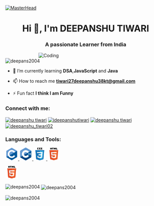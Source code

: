 [![MasterHead](https://fiverr-res.cloudinary.com/images/t_main1,q_auto,f_auto,q_auto,f_auto/v1/attachments/delivery/asset/41f42ffb8825a7c57ff4810593e5ba5d-1677459265/Light%20bulb/do-an-animated-pixel-art-banner-for-youtube-twitch-a-videogame-etc.gif)](https://deepans2004.io)

<h1 align="center">Hi 👋, I'm DEEPANSHU TIWARI</h1>
<h3 align="center">A passionate Learner from India</h3>
<img align="right" alt="Coding" width="400" src="https://user-images.githubusercontent.com/89845641/220167426-0c5f630e-6d56-4617-9775-71c2bd025b4f.gif">

<p align="left"> <img src="https://komarev.com/ghpvc/?username=deepans2004&label=Profile%20views&color=0e75b6&style=flat" alt="deepans2004" /> </p>

- 🌱 I’m currently learning **DSA**,**JavaScript** and **Java** 

- 📫 How to reach me **tiwari27deepanshu38kt@gmail.com**

- ⚡ Fun fact **I think I am Funny**

<h3 align="left">Connect with me:</h3>
<p align="left">
<a href="https://linkedin.com/in/deepanshu tiwari" target="blank"><img align="center" src="https://raw.githubusercontent.com/rahuldkjain/github-profile-readme-generator/master/src/images/icons/Social/linked-in-alt.svg" alt="deepanshu tiwari" height="30" width="40" /></a>
<a href="https://instagram.com/ideepanshutiwari" target="blank"><img align="center" src="https://raw.githubusercontent.com/rahuldkjain/github-profile-readme-generator/master/src/images/icons/Social/instagram.svg" alt="ideepanshutiwari" height="30" width="40" /></a>
<a href="https://www.youtube.com/c/deepanshu tiwari" target="blank"><img align="center" src="https://raw.githubusercontent.com/rahuldkjain/github-profile-readme-generator/master/src/images/icons/Social/youtube.svg" alt="deepanshu tiwari" height="30" width="40" /></a>
<a href="https://www.leetcode.com/deepanshu_tiwari02" target="blank"><img align="center" src="https://raw.githubusercontent.com/rahuldkjain/github-profile-readme-generator/master/src/images/icons/Social/leet-code.svg" alt="deepanshu_tiwari02" height="30" width="40" /></a>
</p>

<h3 align="left">Languages and Tools:</h3>
<p align="left"> <a href="https://www.cprogramming.com/" target="_blank" rel="noreferrer"> <img src="https://raw.githubusercontent.com/devicons/devicon/master/icons/c/c-original.svg" alt="c" width="40" height="40"/> </a> <a href="https://www.w3schools.com/cpp/" target="_blank" rel="noreferrer"> <img src="https://raw.githubusercontent.com/devicons/devicon/master/icons/cplusplus/cplusplus-original.svg" alt="cplusplus" width="40" height="40"/> </a> <a href="https://www.w3schools.com/css/" target="_blank" rel="noreferrer"> <img src="https://raw.githubusercontent.com/devicons/devicon/master/icons/css3/css3-original-wordmark.svg" alt="css3" width="40" height="40"/> </a> <a href="https://www.w3.org/html/" target="_blank" rel="noreferrer"> <img src="https://raw.githubusercontent.com/devicons/devicon/master/icons/html5/html5-original-wordmark.svg" alt="html5" width="40" height="40"/> </a> </p><img src="https://raw.githubusercontent.com/devicons/devicon/master/icons/html5/html5-original-wordmark.svg" alt="html5" width="40" height="40"/> </a> </p>

<p><img align="left" src="https://github-readme-stats.vercel.app/api/top-langs?username=deepans2004&show_icons=true&locale=en&layout=compact" alt="deepans2004" /></p>

<p>&nbsp;<img align="center" src="https://github-readme-stats.vercel.app/api?username=deepans2004&show_icons=true&locale=en" alt="deepans2004" /></p>

<p><img align="center" src="https://github-readme-streak-stats.herokuapp.com/?user=deepans2004&" alt="deepans2004" /></p>
